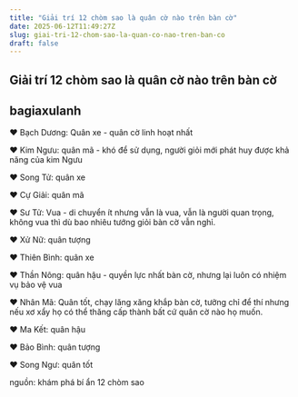 ```yaml
---
title: "Giải trí 12 chòm sao là quân cờ nào trên bàn cờ"
date: 2025-06-12T11:49:27Z
slug: giai-tri-12-chom-sao-la-quan-co-nao-tren-ban-co
draft: false
---
```


## Giải trí 12 chòm sao là quân cờ nào trên bàn cờ

## bagiaxulanh

♥ Bạch Dương: Quân xe - quân cờ linh hoạt nhất
 
♥ Kim Ngưu: quân mã - khó để sử dụng, người giỏi mới phát huy được khả năng của kim Ngưu
 
♥ Song Tử: quân xe
 
♥ Cự Giải: quân mã
 
♥ Sư Tử: Vua - di chuyển ít nhưng vẫn là vua, vẫn là người quan trọng, không vua thì dù bao nhiêu tướng giỏi bàn cờ vẫn nghỉ.
 
♥ Xử Nữ: quân tượng
 
♥ Thiên Bình: quân xe
 
♥ Thần Nông: quân hậu - quyền lực nhất bàn cờ, nhưng lại luôn có nhiệm vụ bảo vệ vua
 
♥ Nhân Mã: Quân tốt, chạy lăng xăng khắp bàn cờ, tưởng chỉ để thí nhưng nếu xơ xẩy họ có thể thăng cấp thành bất cứ quân cờ nào họ muốn.
 
♥ Ma Kết: quân hậu
 
♥ Bảo Bình: quân tượng
 
♥ Song Ngư: quân tốt
 
 
nguồn: khám phá bí ẩn 12 chòm sao